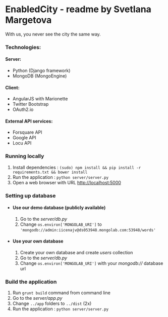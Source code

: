 # EnabledCity - readme by Svetlana Margetova #

With us, you never see the city the same way.


### Technologies: ####

#### Server: ####
* Python (Django framework)
* MongoDB (MongoEngine)

#### Client: ####
* AngularJS with Marionette
* Twitter Bootstrap
* OAuth2.io

#### External API services: ####
* Forsquare API
* Google API
* Locu API

### Running locally ###

1. Install dependencies : `(sudo) npm install && pip install -r requirements.txt && bower install`
2. Run the application : `python server/server.py`
3. Open a web browser with URL [http://localhost:5000](http://localhost:5000)


### Setting up database ###
* #### Use our demo database (publicly available) ####
    
    1. Go to the *server/db.py*
    2. Change `os.environ['MONGOLAB_URI']` to `'mongodb://admin:iicenajv@ds053948.mongolab.com:53948/words'`

* #### Use your own database ####

    1. Create your own database and create *users* collection
    2. Go to the *server/db.py*
    3. Change `os.environ['MONGOLAB_URI']` with your *mongodb://* database url


### Build the application ###

1. Run `grunt build` command from command line
2. Go to the *server/app.py*
3. Change `../app` folders to `../dist` (2x)
4. Run the application : `python server/server.py`
